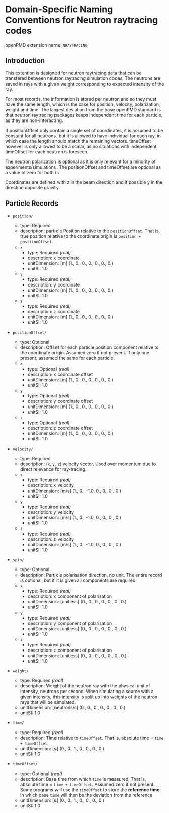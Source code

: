 Domain-Specific Naming Conventions for Neutron raytracing codes
===============================================================

openPMD extension name: `NRAYTRACING`


Introduction
------------

This extention is designed for neutron raytracing data that can be transfered between neutron raytracing simulation codes.
The neutrons are saved in rays with a given weight corresponding to expected intensity of the ray.

For most records, the information is stored per neutron and so they must have the same length, which is the case for position, velocity, polarization, weight and time. The largest deviation from the base openPMD standard is that neutron raytracing packages keeps independent time for each particle, as they are non-interacting.

If positionOffset only contain a single set of coordinates, it is assumed to be constant for all neutrons, but it is allowed to have individual for each ray, in which case the length should match the remaining vectors. timeOffset however is only allowed to be a scalar, as no situations with independent timeOffset for each neutron is foreseen.

The neutron polarization is optional as it is only relevant for a minority of experiments/simulations. The positionOffset and timeOffset are optional as a value of zero for both is 

Coordinates are defined with z in the beam direction and if possible y in the direction opposite gravity.

Particle Records
----------------

- `position/`
    - type: Required
    - description: particle Position relative to the `positionOffset`.
    That is, true position relative to the coordinate origin is `position + positionOffset`.
    - `x` 
        - type: Required *(real)*
        - description: x coordinate
        - unitDimension: [m] (1., 0., 0., 0., 0., 0., 0.)
        - unitSI: 1.0      
    - `y` 
        - type: Required *(real)*
        - description: y coordinate
        - unitDimension: [m] (1., 0., 0., 0., 0., 0., 0.)        
        - unitSI: 1.0      
    - `z` 
        - type: Required *(real)*
        - description: z coordinate
        - unitDimension: [m] (1., 0., 0., 0., 0., 0., 0.)        
        - unitSI: 1.0

- `positionOffset/`
    - type: Optional
    - description: Offset for each particle position component relative to the coordinate origin. Assumed zero if not present. If only one present, assumed the same for each particle.
    - `x` 
        - type: Optional *(real)*
        - description: x coordinate offset
        - unitDimension: [m] (1., 0., 0., 0., 0., 0., 0.)
        - unitSI: 1.0      
    - `y` 
        - type: Optional *(real)*
        - description: y coordinate offset
        - unitDimension: [m] (1., 0., 0., 0., 0., 0., 0.)        
        - unitSI: 1.0      
    - `z` 
        - type: Optional *(real)*
        - description: z coordinate offset
        - unitDimension: [m] (1., 0., 0., 0., 0., 0., 0.)   
        - unitSI: 1.0      
    
- `velocity/`
    - type: Required
    - description: (`x`, `y`, `z`) velocity vector. Used over momentum due to direct relevance for ray-tracing.
    - `x` 
        - type: Required *(real)*
        - description: x velocity
        - unitDimension: [m/s] (1., 0., -1.0, 0., 0., 0., 0.)
        - unitSI: 1.0      
    - `y` 
        - type: Required *(real)*
        - description: y velocity
        - unitDimension: [m/s] (1., 0., -1.0, 0., 0., 0., 0.)    
        - unitSI: 1.0      
    - `z` 
        - type: Required *(real)*
        - description: z velocity
        - unitDimension: [m/s] (1., 0., -1.0, 0., 0., 0., 0.)
        - unitSI: 1.0
    
- `spin/`
    - type: Optional 
    - description: Particle polarisation direction, no unit. The entire record is optional, but if it is given all components are required.
    - `x` 
        - type: Required *(real)*
        - description: x component of polarisation
        - unitDimension: [unitless] (0., 0., 0., 0., 0., 0., 0.)
        - unitSI: 1.0
    - `y` 
        - type: Required *(real)*
        - description: y component of polarisation
        - unitDimension: [unitless] (0., 0., 0., 0., 0., 0., 0.)
        - unitSI: 1.0
    - `z` 
        - type: Required *(real)*
        - description: z component of polarisation
        - unitDimension: [unitless] (0., 0., 0., 0., 0., 0., 0.)
        - unitSI: 1.0        
    
- `weight/`
    - type: Required *(real)*
    - description: Weight of the neutron ray with the physical unit of intensity, neutrons per second. When simulating a source with a given intensity, this intensity is split up into weights of the neutron rays that will be simulated.
    - unitDimension: [neutrons/s] (0., 0., 0., 0., 0., 0., 0.)
    - unitSI: 1.0

- `time/`
    - type: Required *(real)*
    - description: Time relative to `timeOffset`. That is, absolute time = `time + timeOffset`.
    - unitDimension: [s] (0., 0., 1., 0., 0., 0., 0.)
    - unitSI: 1.0
    
- `timeOffset/`
    - type: Optional *(real)*
    - description: Base time from which `time` is measured. That is, absolute time = `time + timeOffset`. Assumed zero if not present. Some programs will use the `timeOffset` to store the **reference time** in which case `time` will then be the deviation from the reference.
    - unitDimension: [s] (0., 0., 1., 0., 0., 0., 0.)
    - unitSI: 1.0


